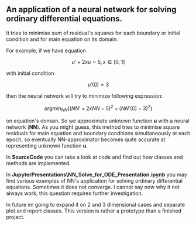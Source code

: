 ## An application of a neural network for solving ordinary differential equations. 

It  tries to minimise sum of residual's squares for each boundary or initial condition
and for main equation on its domain. 

For example, if we have equation 

$$ u' +2xu = 5, x \in [0,1] $$

with initial condition

$$ u'(0) = 3 $$

then the  neural network will try to minimize following expression:

$$ argmin_{NN}((NN' +2xNN - 5)^2 + (NN'(0) - 3)^2) $$

on equation's domain. So we approximate unknown function **u** with a neural network (**NN**). 
As you might guess, this method tries to minimise square residuals for main equation and 
boundary conditions simultaneously at each epoch, so eventually NN-approximator becomes quite accurate at representing unknown function **u**.

In **SourceCode** you can take a look at code and find out how classes and methods are implemented.

In **JupyterPresentations\NN_Solve_for_ODE_Presentation.ipynb** you may find various examples of NN's
application for solving ordinary differential equations. Sometimes it does not converge. 
I cannot say now why it not always work, this question requires further investigation.

In future im going to expand it on 2 and 3 dimensional cases and separate plot and report classes. 
This version is rather a prototype than a finished project.
